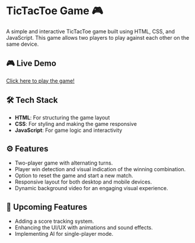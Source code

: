 # TicTacToe Game 🎮

A simple and interactive TicTacToe game built using HTML, CSS, and JavaScript. This game allows two players to play against each other on the same device.

## 🎮 Live Demo
[Click here to play the game!](https://github.com/ankur-chakraborty/TicTacToe)

## 🛠️ Tech Stack
- **HTML**: For structuring the game layout
- **CSS**: For styling and making the game responsive
- **JavaScript**: For game logic and interactivity

## ⚙️ Features
- Two-player game with alternating turns.
- Player win detection and visual indication of the winning combination.
- Option to reset the game and start a new match.
- Responsive layout for both desktop and mobile devices.
- Dynamic background video for an engaging visual experience.

## 🚀 Upcoming Features
- Adding a score tracking system.
- Enhancing the UI/UX with animations and sound effects.
- Implementing AI for single-player mode.



